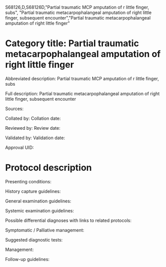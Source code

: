 S68126,D,S68126D,"Partial traumatic MCP amputation of r little finger, subs", "Partial traumatic metacarpophalangeal amputation of right little finger, subsequent encounter","Partial traumatic metacarpophalangeal amputation of right little finger"
# Category title: Partial traumatic metacarpophalangeal amputation of right little finger

Abbreviated description: Partial traumatic MCP amputation of r little finger, subs

Full description: Partial traumatic metacarpophalangeal amputation of right little finger, subsequent encounter

Sources:

Collated by:
Collation date:

Reviewed by:
Review date:

Validated by:
Validation date:

Approval UID:

# Protocol description

Presenting conditions:

History capture guidelines:

General examination guidelines:

Systemic examination guidelines:

Possible differential diagnoses with links to related protocols:

Symptomatic / Palliative management:

Suggested diagnostic tests:

Management:

Follow-up guidelines:
